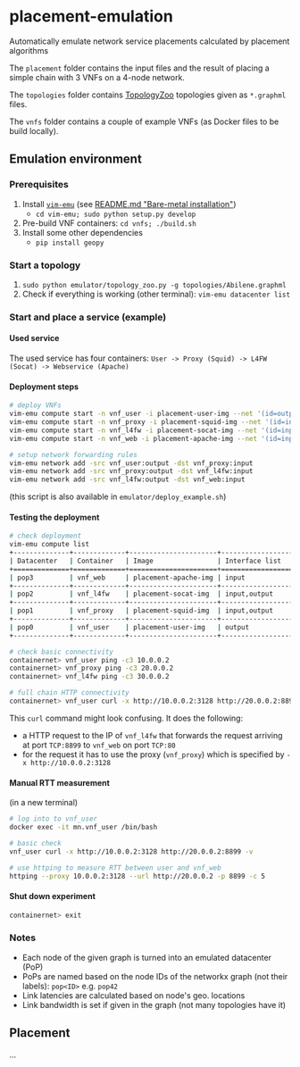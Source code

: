 # placement-emulation
Automatically emulate network service placements calculated by placement algorithms

The `placement` folder contains the input files and the result of placing a simple chain with 3 VNFs on a 4-node network.

The `topologies` folder contains [TopologyZoo](http://www.topology-zoo.org) topologies given as `*.graphml` files.

The `vnfs` folder contains a couple of example VNFs (as Docker files to be build locally).

## Emulation environment

### Prerequisites

1. Install [`vim-emu`](https://osm.etsi.org/gitweb/?p=osm/vim-emu.git) (see [README.md "Bare-metal installation"](https://osm.etsi.org/gitweb/?p=osm/vim-emu.git;a=blob;f=README.md;h=ba22ec342ed5d60bf65770aa154adce8b0fcc141;hb=HEAD))
    * `cd vim-emu; sudo python setup.py develop`
1. Pre-build VNF containers: `cd vnfs; ./build.sh`
1. Install some other dependencies
    * `pip install geopy`

### Start a topology

1. `sudo python emulator/topology_zoo.py -g topologies/Abilene.graphml`
1. Check if everything is working (other terminal): `vim-emu datacenter list`

### Start and place a service (example)

#### Used service

The used service has four containers:
`User -> Proxy (Squid) -> L4FW (Socat) -> Webservice (Apache)`

#### Deployment steps

```bash
# deploy VNFs
vim-emu compute start -n vnf_user -i placement-user-img --net '(id=output,ip=10.0.0.1/24)' -d pop0
vim-emu compute start -n vnf_proxy -i placement-squid-img --net '(id=input,ip=10.0.0.2/24),(id=output,ip=20.0.0.1/24)' -d pop1
vim-emu compute start -n vnf_l4fw -i placement-socat-img --net '(id=input,ip=20.0.0.2/24),(id=output,ip=30.0.0.1/24)' -d pop2
vim-emu compute start -n vnf_web -i placement-apache-img --net '(id=input,ip=30.0.0.2/24)' -d pop3

# setup network forwarding rules
vim-emu network add -src vnf_user:output -dst vnf_proxy:input
vim-emu network add -src vnf_proxy:output -dst vnf_l4fw:input
vim-emu network add -src vnf_l4fw:output -dst vnf_web:input
```
(this script is also available in `emulator/deploy_example.sh`)

#### Testing the deployment

```bash
# check deployment
vim-emu compute list
+--------------+-------------+----------------------+------------------+-------------------------+
| Datacenter   | Container   | Image                | Interface list   | Datacenter interfaces   |
+==============+=============+======================+==================+=========================+
| pop3         | vnf_web     | placement-apache-img | input            | dc4.s1-eth3             |
+--------------+-------------+----------------------+------------------+-------------------------+
| pop2         | vnf_l4fw    | placement-socat-img  | input,output     | dc3.s1-eth3,dc3.s1-eth4 |
+--------------+-------------+----------------------+------------------+-------------------------+
| pop1         | vnf_proxy   | placement-squid-img  | input,output     | dc2.s1-eth3,dc2.s1-eth4 |
+--------------+-------------+----------------------+------------------+-------------------------+
| pop0         | vnf_user    | placement-user-img   | output           | dc1.s1-eth3             |
+--------------+-------------+----------------------+------------------+-------------------------+

# check basic connectivity
containernet> vnf_user ping -c3 10.0.0.2
containernet> vnf_proxy ping -c3 20.0.0.2
containernet> vnf_l4fw ping -c3 30.0.0.2

# full chain HTTP connectivity
containernet> vnf_user curl -x http://10.0.0.2:3128 http://20.0.0.2:8899
```

This `curl` command might look confusing. It does the following:

* a HTTP request to the IP of `vnf_l4fw` that forwards the request arriving at port `TCP:8899` to `vnf_web` on port `TCP:80`
* for the request it has to use the proxy (`vnf_proxy`) which is specified by `-x http://10.0.0.2:3128`

#### Manual RTT measurement

(in a new terminal)
```bash
# log into to vnf_user
docker exec -it mn.vnf_user /bin/bash

# basic check
vnf_user curl -x http://10.0.0.2:3128 http://20.0.0.2:8899 -v

# use httping to measure RTT between user and vnf_web
httping --proxy 10.0.0.2:3128 --url http://20.0.0.2 -p 8899 -c 5
```

#### Shut down experiment

```bash
containernet> exit
```

### Notes

* Each node of the given graph is turned into an emulated datacenter (PoP)
* PoPs are named based on the node IDs of the networkx graph (not their labels): `pop<ID>` e.g. `pop42`
* Link latencies are calculated based on node's geo. locations
* Link bandwidth is set if given in the graph (not many topologies have it)


## Placement

...
